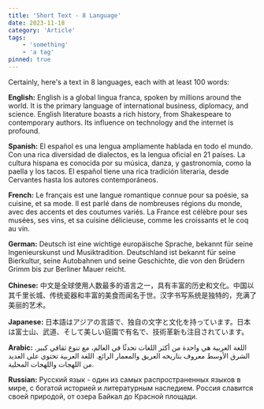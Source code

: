 ```yaml
---
title: 'Short Text - 8 Language'
date: 2023-11-18
category: 'Article'
tags:
    - 'something'
    - 'a tag'
pinned: true
---
```


Certainly, here's a text in 8 languages, each with at least 100 words:

**English:**
English is a global lingua franca, spoken by millions around the world. It is the primary language of international business, diplomacy, and science. English literature boasts a rich history, from Shakespeare to contemporary authors. Its influence on technology and the internet is profound.

**Spanish:**
El español es una lengua ampliamente hablada en todo el mundo. Con una rica diversidad de dialectos, es la lengua oficial en 21 países. La cultura hispana es conocida por su música, danza, y gastronomía, como la paella y los tacos. El español tiene una rica tradición literaria, desde Cervantes hasta los autores contemporáneos.

**French:**
Le français est une langue romantique connue pour sa poésie, sa cuisine, et sa mode. Il est parlé dans de nombreuses régions du monde, avec des accents et des coutumes variés. La France est célèbre pour ses musées, ses vins, et sa cuisine délicieuse, comme les croissants et le coq au vin.

**German:**
Deutsch ist eine wichtige europäische Sprache, bekannt für seine Ingenieurskunst und Musiktradition. Deutschland ist bekannt für seine Bierkultur, seine Autobahnen und seine Geschichte, die von den Brüdern Grimm bis zur Berliner Mauer reicht.

**Chinese:**
中文是全球使用人数最多的语言之一，具有丰富的历史和文化。中国以其千里长城、传统瓷器和丰富的美食而闻名于世。汉字书写系统是独特的，充满了美丽的艺术。

**Japanese:**
日本語はアジアの言語で、独自の文字と文化を持っています。日本は富士山、武道、そして美しい庭園で有名で、技術革新も注目されています。

**Arabic:**
اللغة العربية هي واحدة من أكثر اللغات تحدثًا في العالم، مع تنوع ثقافي كبير. الشرق الأوسط معروف بتاريخه العريق والمعمار الرائع. اللغة العربية تحتوي على العديد من اللهجات واللهجات المحلية.

**Russian:**
Русский язык - один из самых распространенных языков в мире, с богатой историей и литературным наследием. Россия славится своей природой, от озера Байкал до Красной площади.
